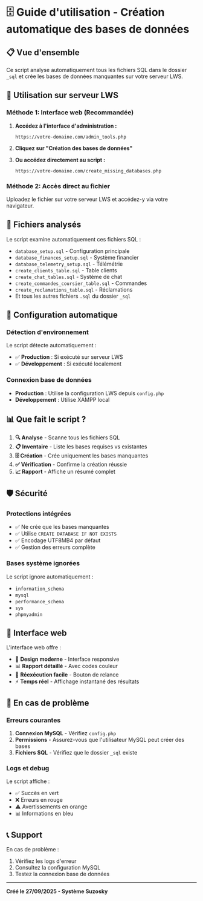 # 🗄️ Guide d'utilisation - Création automatique des bases de données

## 📋 Vue d'ensemble
Ce script analyse automatiquement tous les fichiers SQL dans le dossier `_sql` et crée les bases de données manquantes sur votre serveur LWS.

## 🚀 Utilisation sur serveur LWS

### Méthode 1: Interface web (Recommandée)
1. **Accédez à l'interface d'administration :**
   ```
   https://votre-domaine.com/admin_tools.php
   ```

2. **Cliquez sur "Création des bases de données"**

3. **Ou accédez directement au script :**
   ```
   https://votre-domaine.com/create_missing_databases.php
   ```

### Méthode 2: Accès direct au fichier
Uploadez le fichier sur votre serveur LWS et accédez-y via votre navigateur.

## 📁 Fichiers analysés
Le script examine automatiquement ces fichiers SQL :
- `database_setup.sql` - Configuration principale
- `database_finances_setup.sql` - Système financier
- `database_telemetry_setup.sql` - Télémétrie
- `create_clients_table.sql` - Table clients
- `create_chat_tables.sql` - Système de chat
- `create_commandes_coursier_table.sql` - Commandes
- `create_reclamations_table.sql` - Réclamations
- Et tous les autres fichiers `.sql` du dossier `_sql`

## 🔧 Configuration automatique

### Détection d'environnement
Le script détecte automatiquement :
- ✅ **Production** : Si exécuté sur serveur LWS
- ✅ **Développement** : Si exécuté localement

### Connexion base de données
- **Production** : Utilise la configuration LWS depuis `config.php`
- **Développement** : Utilise XAMPP local

## 📊 Que fait le script ?

1. **🔍 Analyse** - Scanne tous les fichiers SQL
2. **📋 Inventaire** - Liste les bases requises vs existantes  
3. **🗄️ Création** - Crée uniquement les bases manquantes
4. **✅ Vérification** - Confirme la création réussie
5. **📈 Rapport** - Affiche un résumé complet

## 🛡️ Sécurité

### Protections intégrées
- ✅ Ne crée que les bases manquantes
- ✅ Utilise `CREATE DATABASE IF NOT EXISTS`
- ✅ Encodage UTF8MB4 par défaut
- ✅ Gestion des erreurs complète

### Bases système ignorées
Le script ignore automatiquement :
- `information_schema`
- `mysql`
- `performance_schema`  
- `sys`
- `phpmyadmin`

## 📱 Interface web

L'interface web offre :
- 🎨 **Design moderne** - Interface responsive
- 📊 **Rapport détaillé** - Avec codes couleur
- 🔄 **Réexécution facile** - Bouton de relance
- ⚡ **Temps réel** - Affichage instantané des résultats

## 🚨 En cas de problème

### Erreurs courantes
1. **Connexion MySQL** - Vérifiez `config.php`
2. **Permissions** - Assurez-vous que l'utilisateur MySQL peut créer des bases
3. **Fichiers SQL** - Vérifiez que le dossier `_sql` existe

### Logs et debug
Le script affiche :
- ✅ Succès en vert
- ❌ Erreurs en rouge  
- ⚠️ Avertissements en orange
- 📊 Informations en bleu

## 📞 Support

En cas de problème :
1. Vérifiez les logs d'erreur
2. Consultez la configuration MySQL
3. Testez la connexion base de données

---
**Créé le 27/09/2025 - Système Suzosky**